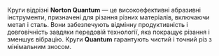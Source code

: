 Круги відрізні **Norton Quantum** — це високоефективні абразивні інструменти, призначені для різання різних матеріалів, включаючи метал і сталь. Вони забезпечують відмінну продуктивність і довговічність завдяки передовій технології, яка покращує різання і зменшує вібрацію. Круги **Quantum** гарантують чистий і точний різ з мінімальним зносом.
